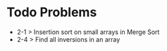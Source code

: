 # Todo Problems
* 2-1 > Insertion sort on small arrays in Merge Sort
* 2-4 > Find all inversions in an array